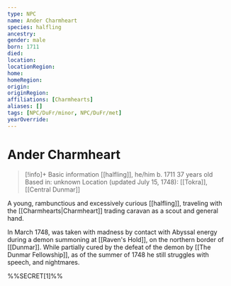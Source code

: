 ```yaml
---
type: NPC
name: Ander Charmheart
species: halfling
ancestry: 
gender: male
born: 1711
died: 
location: 
locationRegion:
home: 
homeRegion:
origin:
originRegion:
affiliations: [Charmhearts]
aliases: []
tags: [NPC/DuFr/minor, NPC/DuFr/met]
yearOverride: 
---
```

# Ander Charmheart
>[!info]+ Basic information
>[[halfling]], he/him
>b. 1711
>37 years old
>Based in: unknown
>Location (updated July 15, 1748): [[Tokra]], [[Central Dunmar]]

A young, rambunctious and excessively curious [[halfling]], traveling with the [[Charmhearts|Charmheart]] trading caravan as a scout and general hand. 

In March 1748, was taken with madness by contact with Abyssal energy during a demon summoning at [[Raven's Hold]], on the northern border of [[Dunmar]]. While partially cured by the defeat of the demon by [[The Dunmar Fellowship]], as of the summer of 1748 he still struggles with speech, and nightmares. 

%%SECRET[1]%%
